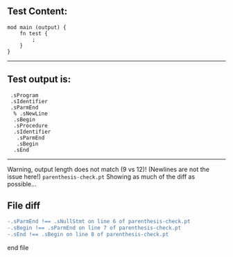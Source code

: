 
Test Content: 
-------------------------
```
mod main (output) {
    fn test {
        ;
    }
}
```
------------------------
Test output is: 
-------------------------
```
 .sProgram
 .sIdentifier
 .sParmEnd
  % .sNewLine
  .sBegin
  .sProcedure
  .sIdentifier
   .sParmEnd
   .sBegin
  .sEnd

```
------------------------
Warning, output length does not match (9 vs 12)!  (Newlines are not the issue here!) `parenthesis-check.pt`
Showing as much of the diff as possible...

File diff
-------------------------
```diff
-.sParmEnd !== .sNullStmt on line 6 of parenthesis-check.pt
-.sBegin !== .sParmEnd on line 7 of parenthesis-check.pt
-.sEnd !== .sBegin on line 8 of parenthesis-check.pt

```
end file
